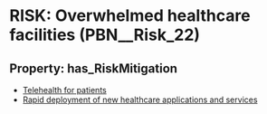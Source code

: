 # RISK: __Overwhelmed healthcare facilities__ (PBN__Risk_22)

## Property: has_RiskMitigation

* [Telehealth for patients](PBN__RiskMitigation_27)
* [Rapid deployment of new healthcare applications and services](PBN__RiskMitigation_28)

